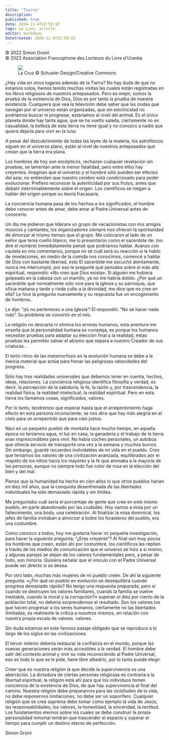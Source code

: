 ```yaml
---
title: "Tierra"
description: 
published: true
date: 2024-11-4T22:59:3Z
tags: Le Lien, article
editor: markdown
dateCreated: 2024-11-4T22:59:3Z
---
```


<p class="v-card tema v-sheet--gris claro aclarar-3 px-2">© 2022 Simon Orsini<br>© 2022 Association Francophone des Lecteurs du Livre d'Urantia</p>


<figure id="Figure_6" class="image urantiapedia image-style-align-right">
<img src="/image/article/Le_Lien/images_03/083.jpg">
<figcaption>La Cruz © Schueler Design/Creative Commons</figcaption>
</figure>

¿Hay vida en otros lugares además de la Tierra? No hay duda de que no estamos solos, hemos tenido muchas visitas las cuales están registradas en los libros religiosos de nuestros antepasados. Pero es mejor, somos la prueba de la existencia de Dios, Dios es por tanto la prueba de nuestra existencia. Cualquiera que vea la televisión debe saber que las ondas que navegan por el universo están organizadas, que sin electricidad no podríamos buscar ni progresar, estaríamos al nivel del animal. Es el único planeta donde hay tanta agua, que se ha vuelto salada, ciertamente no es casualidad, la belleza de esta tierra no tiene igual y no conozco a nadie que quiera dejarla para vivir en la luna.

A pesar del descubrimiento de todas las leyes de la materia, los astrofísicos siguen en el universo plano, están al nivel de nuestros antepasados que creían que la tierra era plana.

Los hombres de hoy son escépticos, rechazan cualquier revelación sin pruebas, se lamentan ante la menor fatalidad, pero entre ellos hay creyentes. Imaginan que el universo y el hombre sólo pueden ser efectos del azar, no entienden que nuestro cerebro está condicionado para poder evolucionar. Prefiero reconocer la autenticidad por sus frutos, antes que debatir interminablemente sobre el origen. Los científicos se niegan a hablar del origen porque su teoría fracasaría.

La conciencia humana pasa de los hechos a los significados, el hombre debe conocer antes de amar, debe amar al Padre Universal antes de conocerlo.

Un día me pidieron que liderara un grupo de vacacionistas con mis amigos músicos y cantantes; los organizadores siempre nos ofrecen la oportunidad de almorzar al mismo tiempo que el grupo. Me colocaron al lado de un señor que tenía cuello blanco, me lo presentaron como el sacerdote de: (no diré el nombre) Inmediatamente pensé que podríamos hablar. Avanzo con cautela en mis comentarios, porque no sé cuál será su reacción si le hablo de revelaciones, en medio de la comida nos conocimos, comencé a hablar de Dios con bastante libertad, esto El sacerdote me escuchó atentamente, nunca me interrumpió, por eso le pregunté qué pensaba sobre el más allá espiritual, respondió: «No creo que Dios exista». Si alguien me hubiera golpeado en la cabeza con un martillo, ya no me habría dolido. ¿Por qué un sacerdote que normalmente sólo vive para la iglesia y su parroquia, que oficia mañana y tarde y rinde culto a la divinidad, me dice que no cree en ella? Le hice la pregunta nuevamente y su respuesta fue un encogimiento de hombros.

Le dije: “¡tú no perteneces a una iglesia”! Él respondió: “No sé hacer nada más”. Su problema se convirtió en el mío.

La religión no descarta ni elimina los errores humanos, esta aventura me enseña que la personalidad humana es compleja, es porque los humanos necesitan pruebas para adaptar su elección final a la realidad, estas pruebas les permiten salvar el abismo que separa a nuestro Creador de sus criaturas. .

El lento ritmo de las metamorfosis en la evolución humana se debe a la inercia material que actúa para frenar las peligrosas velocidades del progreso.

Sólo hay tres realidades universales que debemos tener en cuenta, hechos, ideas, relaciones. La conciencia religiosa identifica filosofía y verdad, es decir, la percepción de la sabiduría, la fe, la razón y, por trascendencia, la realidad física, la realidad intelectual, la realidad espiritual. Pero en esta tierra los llamamos cosas, significados, valores.

Por lo tanto, tendremos que esperar hasta que el arrepentimiento haga efecto en esta persona inconsciente; se nos dice que hay más alegría en el cielo para un arrepentido que para cien justos.

Nací en un pequeño pueblo de montaña hace mucho tiempo, en aquella época no teníamos agua, ni luz en casa, la ganadería y el trabajo de la tierra eran imprescindibles para vivir. No había coches personales, un autobús que ofrecía servicio de transporte una vez a la semana y muchos burros. Sin embargo, guardé recuerdos inolvidables de mi vida en el pueblo. Creo que teníamos los valores de una civilización avanzada, equilibrados por el respeto de los niños hacia los mayores y la fe que animaba a la mayoría de las personas, aunque no siempre todo fue color de rosa en la elección del bien y del mal.

Pienso que la humanidad ha hecho en cien años lo que otros pueblos harían en diez mil años, que la conquista desenfrenada de las libertades individuales ha sido demasiado rápida y sin límites.

Me preguntaba cuál sería el porcentaje de gente que cree en este mismo pueblo, en parte abandonado por las ciudades. Hoy vamos a misa por un fallecimiento, una boda, una celebración. Al finalizar la misa dominical, los jefes de familia invitaban a almorzar a todos los forasteros del pueblo, era una costumbre.

Como conozco a todos, hoy me gustaría hacer mi pequeña investigación, para hacer la siguiente pregunta: “¿Eres creyente”? Al final son muy pocos los hombres que creen, están ahí por costumbre, los científicos les repiten a través de los medios de comunicación que el universo se hizo a sí mismo, y algunas parejas se alejan de los valores fundamentales pero, a pesar de todo, son minoría. Quisiera señalar que el vínculo con el Padre Universal puede ser directo si se desea.

Por otro lado, muchas más mujeres de mi pueblo creen. De ahí la siguiente pregunta: «¿Por qué un pueblo en evolución se desequilibra cuando progresa demasiado rápido? No tengo una respuesta preparada, pero sí cuando se destruyen los valores familiares, cuando la familia se vuelve inestable, cuando la moral y la corrupción?» superan el diez por ciento de la población total, no debería sorprendernos el resultado. Son los valores los que hacen progresar a los seres humanos, ciertamente no las libertades ilimitadas, es realmente la crítica a nosotros mismos, en relación con nuestra propia escala de valores. valores.

Sin duda estamos en este famoso pasaje obligado que se reproduce a lo largo de los siglos en las civilizaciones.

El tercer milenio debería restaurar la confianza en el mundo, porque las nuevas generaciones serán más accesibles a la verdad. El hombre debe salir del contexto animal y vivir su vida reconociendo al Padre Universal, eso es todo lo que se le pide, tiene libre albedrío, por lo tanto puede elegir.

Creer que es nuestra religión la que decide la supervivencia es una aberración. La dictadura de ciertas personas religiosas es contraria a la libertad espiritual, la religión está ahí para que los individuos tomen conciencia de la existencia de Dios, de que hay supervivencia al final del camino. Nuestra religión debe prepararnos para las vicisitudes de la vida, no debe imponernos limitaciones, no debe ser un soporífero. Cualquier religión que se crea suprema debe tomar como ejemplo la vida de Jesús, las responsabilidades, los valores, la honestidad, la sinceridad, la rectitud. Los fundamentos eternos sobre los cuales se debe construir la propia personalidad inmortal tendrán que trascender el espacio y superar el tiempo para cumplir un destino eterno de perfección.

Simón Orsini

